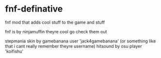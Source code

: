 # fnf-definative
fnf mod that adds cool stuff to the game and stuff 

fnf is by ninjamuffin theyre cool go check them out

stepmania skin by gamebanana user 'jack4gamebanana' (or something like that i cant really remember theyre username)
hitsound by osu player 'koifishu'



